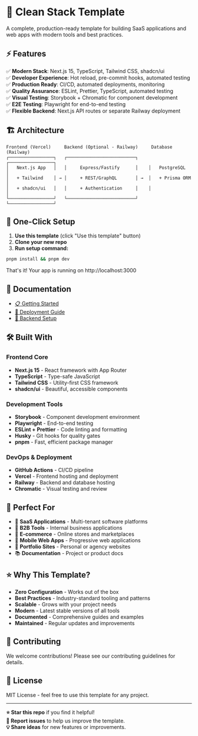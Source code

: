 # 🎯 Clean Stack Template

A complete, production-ready template for building SaaS applications and web apps with modern tools and best practices.

## ⚡ Features

✅ **Modern Stack**: Next.js 15, TypeScript, Tailwind CSS, shadcn/ui  
✅ **Developer Experience**: Hot reload, pre-commit hooks, automated testing  
✅ **Production Ready**: CI/CD, automated deployments, monitoring  
✅ **Quality Assurance**: ESLint, Prettier, TypeScript, automated testing  
✅ **Visual Testing**: Storybook + Chromatic for component development  
✅ **E2E Testing**: Playwright for end-to-end testing  
✅ **Flexible Backend**: Next.js API routes or separate Railway deployment

## 🏗️ Architecture

```
Frontend (Vercel)     Backend (Optional - Railway)     Database (Railway)
┌─────────────────┐   ┌──────────────────────────┐    ┌─────────────────┐
│   Next.js App   │   │     Express/Fastify      │    │   PostgreSQL    │
│   + Tailwind    │ → │     + REST/GraphQL       │ →  │   + Prisma ORM  │
│   + shadcn/ui   │   │     + Authentication     │    │                 │
└─────────────────┘   └──────────────────────────┘    └─────────────────┘
```

## 🚀 One-Click Setup

1. **Use this template** (click "Use this template" button)
2. **Clone your new repo**
3. **Run setup command:**

```bash
pnpm install && pnpm dev
```

That's it! Your app is running on http://localhost:3000

## 📖 Documentation

- [📋 Getting Started](docs/GETTING-STARTED.md)
- [🚀 Deployment Guide](docs/DEPLOYMENT.md)
- [🔧 Backend Setup](docs/BACKEND.md)

## 🛠️ Built With

### Frontend Core

- **Next.js 15** - React framework with App Router
- **TypeScript** - Type-safe JavaScript
- **Tailwind CSS** - Utility-first CSS framework
- **shadcn/ui** - Beautiful, accessible components

### Development Tools

- **Storybook** - Component development environment
- **Playwright** - End-to-end testing
- **ESLint + Prettier** - Code linting and formatting
- **Husky** - Git hooks for quality gates
- **pnpm** - Fast, efficient package manager

### DevOps & Deployment

- **GitHub Actions** - CI/CD pipeline
- **Vercel** - Frontend hosting and deployment
- **Railway** - Backend and database hosting
- **Chromatic** - Visual testing and review

## 🎯 Perfect For

- 🚀 **SaaS Applications** - Multi-tenant software platforms
- 💼 **B2B Tools** - Internal business applications
- 🛒 **E-commerce** - Online stores and marketplaces
- 📱 **Mobile Web Apps** - Progressive web applications
- 🎨 **Portfolio Sites** - Personal or agency websites
- 📚 **Documentation** - Project or product docs

## ⭐ Why This Template?

- **Zero Configuration** - Works out of the box
- **Best Practices** - Industry-standard tooling and patterns
- **Scalable** - Grows with your project needs
- **Modern** - Latest stable versions of all tools
- **Documented** - Comprehensive guides and examples
- **Maintained** - Regular updates and improvements

## 🤝 Contributing

We welcome contributions! Please see our contributing guidelines for details.

## 📄 License

MIT License - feel free to use this template for any project.

---

**⭐ Star this repo** if you find it helpful!  
**🐛 Report issues** to help us improve the template.  
**💡 Share ideas** for new features or improvements.
